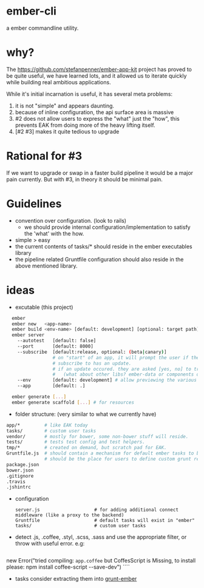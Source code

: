 ember-cli
=========

a ember commandline utility.

why?
====

The https://github.com/stefanpenner/ember-app-kit project has proved to be quite useful, we have learned lots, and
it allowed us to iterate quickly while building real ambitious applications.

While it's initial incarnation is useful, it has several meta problems:

1. it is not "simple" and appears daunting.
2. because of inline configuration, the api surface area is massive
3. #2 does not allow users to express the "what" just the "how", this prevents EAK from doing more of the heavy lifting itself.
4. [#2 #3] makes it quite tedious to upgrade

Rational for #3
===============

If we want to upgrade or swap in a faster build pipeline it would be a major pain currently. But with #3, in theory it should be minimal pain.

Guidelines
==========
  - convention over configuration. (look to rails)
    - we should provide internal configuration/implementation to satisfy the 'what' with the how.
  - simple > easy
  - the current contents of tasks/* should reside in the ember executables library
  - the pipeline related Gruntfile configuration should also reside in the above mentioned library.

ideas
=====
  - excutable  (this project)

  ```sh
    ember
    ember new   <app-name>
    ember build <env-name> [default: development] [optional: target path]
    ember server
      --autotest   [default: false]
      --port       [default: 8000]
      --subscribe  [default:release, optional: (beta|canary)] 
                   # on "start" of an app, it will prompt the user if the channel they
                   # subscribe to has an update.
                   # if an update occured. they are asked [yes, no] to try the update (using bower)
                   #   (what about other libs? ember-data or components or..)
      --env        [default: development] # allow previewing the various build envs.
      --app        [default: .]

    ember generate [...]
    ember generate scaffold [...] # for resources
  ```
  - folder structure: (very similar to what we currently have)
  
  ```sh
  app/*         # like EAK today
  tasks/        # custom user tasks
  vendor/       # mostly for bower, some non-bower stuff will reside.
  tests/        # tests test config and test helpers.
  tmp/*         # created on demand, but scratch pad for EAK.
  Gruntfile.js  # should contain a mechanism for default ember tasks to be loaded
                # should be the place for users to define custom grunt related things.
  package.json
  bower.json
  .gitignore
  .travis
  .jshintrc
  ```
  
  - configuration
    ```shell
    server.js                    # for adding additional connect middleware (like a proxy to the backend)
    Gruntfile                    # default tasks will exist in "ember"
    tasks/                       # custom user tasks
    ```
  - detect .js, .coffee, .styl, .scss, .sass
    and use the appropriate filter, or throw with useful error.
    e.g: 
    ```javascript
new Error("tried compiling: `app.coffee` but CoffesScript is Missing, to install please: npm install coffee-script --save-dev")
     ````

  - tasks
    consider extracting them into [grunt-ember](https://github.com/dgeb/grunt-ember-templates/issues/41)
